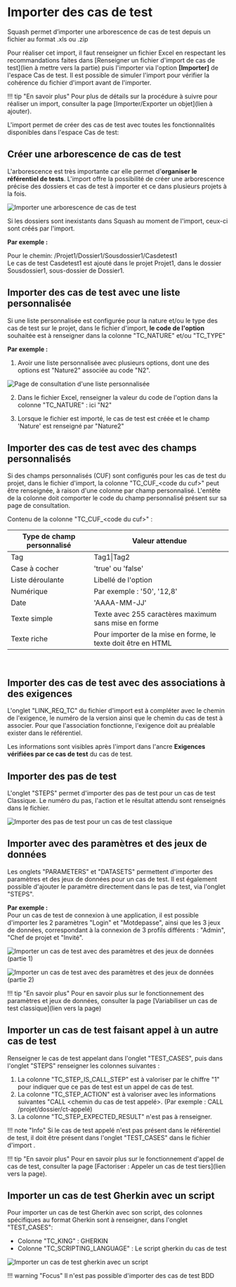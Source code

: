# Importer des cas de test


Squash permet d’importer une arborescence de cas de test depuis un fichier au format .xls ou .zip 

Pour réaliser cet import, il  faut renseigner un fichier Excel en respectant les recommandations faites dans [Renseigner un fichier d'import de cas de test](lien à mettre vers la partie) puis l'importer via l'option **[Importer]** de l'espace Cas de test. Il est possible de simuler l'import pour vérifier la cohérence du fichier d'import avant de l'importer.

!!! tip "En savoir plus"
	Pour plus de détails sur la procédure à suivre pour réaliser un import, consulter la page [Importer/Exporter un objet](lien à ajouter).

L'import permet de créer des cas de test avec toutes les fonctionnalités disponibles dans l'espace Cas de test:

## Créer une arborescence de cas de test

L'arborescence est très importante car elle permet d'**organiser le référentiel de tests**. L'import offre la possibilité de créer une arborescence précise des dossiers et cas de test à importer et ce dans plusieurs projets à la fois.

![Importer une arborescence de cas de test ](resources/import-arbo-ct-fr.png)

Si les dossiers sont inexistants dans Squash au moment de l'import, ceux-ci sont créés par l'import. 

**Par exemple :**

Pour le chemin:  /Projet1/Dossier1/Sousdossier1/Casdetest1
<br/>Le cas de test Casdetest1 est ajouté dans le projet Projet1, dans le dossier Sousdossier1, sous-dossier de Dossier1.



## Importer des cas de test avec une liste personnalisée
Si une liste personnalisée est configurée pour la nature et/ou le type des cas de test sur le projet, dans le fichier d'import, **le code de l'option** souhaitée est à renseigner dans la colonne "TC_NATURE" et/ou "TC_TYPE"

**Par exemple :**

1. Avoir une liste personnalisée avec plusieurs options, dont une des options est "Nature2" associée au code "N2".

![Page de consultation d'une liste personnalisée](resources/liste-nature-CT.jpg)

2. Dans le fichier Excel, renseigner la valeur du code de l'option dans la colonne "TC_NATURE" : ici "N2"

3. Lorsque le fichier est importé, le cas de test est créée et le champ 'Nature' est renseigné par "Nature2"

## Importer des cas de test avec des champs personnalisés

Si des champs personnalisés (CUF) sont configurés pour les cas de test du projet, dans le fichier d'import, la colonne "TC_CUF_<code du cuf\>" peut être renseignée, à raison d'une colonne par champ personnalisé. L'entête de la colonne doit comporter le code du champ personnalisé présent sur sa page de consultation.

Contenu de la colonne "TC_CUF_<code du cuf\>" :

| Type de champ personnalisé | Valeur attendue |
|--|--|
| Tag | Tag1\|Tag2 |
| Case à cocher| 'true' ou 'false' |
| Liste déroulante | Libellé de l'option |
| Numérique| Par exemple : '50', '12,8' |
| Date| 'AAAA-MM-JJ'  |
| Texte simple| Texte avec 255 caractères maximum sans mise en forme  |
| Texte riche| Pour importer de la mise en forme, le texte doit être en HTML  |

<br/>

## Importer des cas de test avec des associations à des exigences

L'onglet "LINK_REQ_TC" du fichier d'import est à compléter avec le chemin de l'exigence, le numéro de la version ainsi que le chemin du cas de test à associer. Pour que l'association fonctionne, l'exigence doit au préalable exister dans le référentiel.

Les informations sont visibles après l'import dans l'ancre **Exigences vérifiées par ce cas de test**  du cas de test.

## Importer des pas de test
L'onglet "STEPS" permet d'importer des pas de test pour un cas de test Classique. Le numéro du pas, l'action et le résultat attendu sont renseignés dans le fichier.

![Importer des pas de test pour un cas de test classique](resources/importpasdetest.png)


## Importer avec des paramètres et des jeux de données

Les onglets "PARAMETERS" et "DATASETS" permettent d'importer des paramètres et des jeux de données pour un cas de test. Il est également possible d'ajouter le paramètre directement dans le pas de test, via l'onglet "STEPS".

**Par exemple :**
<br/>Pour un cas de test de connexion à une application, il est possible d'importer les 2 paramètres "Login" et "Motdepasse", ainsi que les 3 jeux de données, correspondant à la connexion de 3 profils différents : "Admin", "Chef de projet et "Invité".

![Importer un cas de test avec des paramètres et des jeux de données (partie 1)](resources/import-param-jdd-pt1.png)
<br/>

![Importer un cas de test avec des paramètres et des jeux de données (partie 2)](resources/import-param-jdd-pt2.png)

!!! tip "En savoir plus"
	Pour en savoir plus sur le fonctionnement des paramètres et jeux de données, consulter la page [Variabiliser un cas de test classique](lien vers la page)

## Importer un cas de test faisant appel à un autre cas de test


Renseigner le cas de test appelant dans l'onglet "TEST_CASES", puis dans l'onglet "STEPS" renseigner les colonnes suivantes :

1. La colonne "TC_STEP_IS_CALL_STEP" est à valoriser par le chiffre "1" pour indiquer que ce pas de test est un appel de cas de test.
2. La colonne "TC_STEP_ACTION" est à valoriser avec les informations suivantes "CALL <chemin du cas de test appelé\>. (Par exemple : CALL /projet/dossier/ct-appelé)
3. La colonne "TC_STEP_EXPECTED_RESULT" n'est pas à renseigner.

!!! note "Info"
    Si le cas de test appelé n'est pas présent dans le référentiel de test, il doit être présent dans l'onglet "TEST_CASES" dans le fichier d'import .


!!! tip "En savoir plus"
	Pour en savoir plus sur le fonctionnement d'appel de cas de test, consulter la page [Factoriser : Appeler un cas de test tiers](lien vers la page).

## Importer un cas de test Gherkin avec un script

Pour importer un cas de test Gherkin avec son script, des colonnes spécifiques au format Gherkin sont à renseigner, dans l'onglet "TEST_CASES":

- Colonne "TC_KING" : GHERKIN
- Colonne "TC_SCRIPTING_LANGUAGE" : Le script gherkin du cas de test

![Importer un cas de test gherkin avec un script](resources/import-script-gherkin.png)

!!! warning "Focus" 
	Il n'est pas possible d'importer des cas de test BDD
